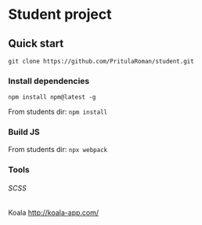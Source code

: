 # Student project


## Quick start
`git clone https://github.com/PritulaRoman/student.git`

### Install dependencies
`npm install npm@latest -g`

From students dir:
`npm install`


### Build JS
From students dir:
`npx webpack`


### Tools
###### SCSS
Koala http://koala-app.com/


